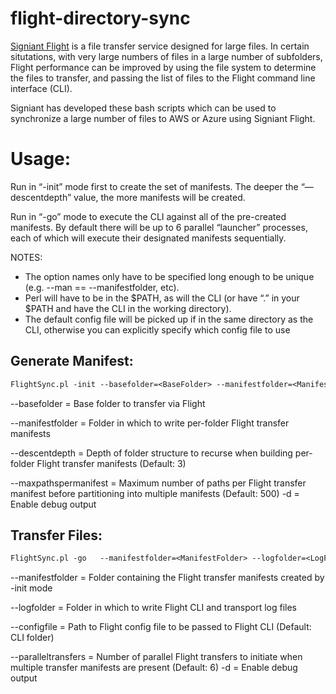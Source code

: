 # flight-directory-sync
[Signiant Flight](http://signiant.com/products/flight/) is a file transfer service designed for large files. In certain situtations, with very large numbers of files in a large number of subfolders, Flight performance can be improved by using the file system to determine the files to transfer, and passing the list of files to the Flight command line interface (CLI).

Signiant has developed these bash scripts which can be used to synchronize a large number of files to AWS or Azure using Signiant Flight.

# Usage: 
Run in “-init” mode first to create the set of manifests. The deeper the “—descentdepth” value, the more manifests will be created.

Run in “-go” mode to execute the CLI against all of the pre-created manifests. By default there will be up to 6 parallel “launcher” processes, each of which will execute their designated manifests sequentially.
 
NOTES:
- The option names only have to be specified long enough to be unique (e.g. --man == --manifestfolder, etc).
- Perl will have to be in the $PATH, as will the CLI (or have “.” in your $PATH and have the CLI in the working directory).
- The default config file will be picked up if in the same directory as the CLI, otherwise you can explicitly specify which config file to use

## Generate Manifest: 
```perl
FlightSync.pl -init --basefolder=<BaseFolder> --manifestfolder=<ManifestFolder> [--descentdepth=<DescentDepth>] [--maxpathspermanifest=<MaxPathsPerManifest>] [-d]
```
--basefolder          = Base folder to transfer via Flight

--manifestfolder      = Folder in which to write per-folder Flight transfer manifests

--descentdepth        = Depth of folder structure to recurse when building per-folder Flight transfer manifests (Default: 3)

--maxpathspermanifest = Maximum number of paths per Flight transfer manifest before partitioning into multiple manifests (Default: 500)
-d = Enable debug output
 
## Transfer Files: 
```perl
FlightSync.pl -go   --manifestfolder=<ManifestFolder> --logfolder=<LogFolder> [--configfile=<ConfigFile>][--paralleltransfers=<ParallelTransfers>] [-d]
```
--manifestfolder      = Folder containing the Flight transfer manifests created by -init mode

--logfolder           = Folder in which to write Flight CLI and transport log files

--configfile          = Path to Flight config file to be passed to Flight CLI (Default: CLI folder)

--paralleltransfers   = Number of parallel Flight transfers to initiate when multiple transfer manifests are present (Default: 6)
-d = Enable debug output
```